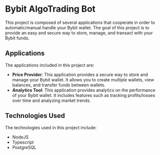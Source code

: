 
# Bybit AlgoTrading Bot

This project is composed of several applications that cooperate in order to automatic/manual handle your Bybit wallet. The goal of this project is to provide an easy and secure way to store, manage, and transact with your Bybit funds.

## Applications

The applications included in this project are: 
* **Price Provider**: This application provides a secure way to store and manage your Bybit wallet. It allows you to create multiple wallets, view balances, and transfer funds between wallets. 
* **Analytics Tool**: This application provides analytics on the performance of your Bybit wallet. It includes features such as tracking profits/losses over time and analyzing market trends. 

## Technologies Used 
The technologies used in this project include: 
* NodeJS 
* Typescript 
* PostgreSQL 